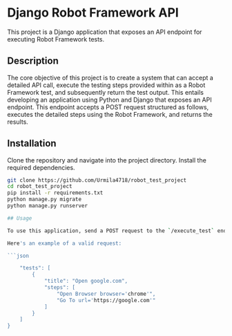 # Django Robot Framework API

This project is a Django application that exposes an API endpoint for executing Robot Framework tests.

## Description

The core objective of this project is to create a system that can accept a detailed API call, execute the testing steps provided within as a Robot Framework test, and subsequently return the test output. This entails developing an application using Python and Django that exposes an API endpoint. This endpoint accepts a POST request structured as follows, executes the detailed steps using the Robot Framework, and returns the results.

## Installation

Clone the repository and navigate into the project directory. Install the required dependencies.

```bash
git clone https://github.com/Urmila4718/robot_test_project
cd robot_test_project
pip install -r requirements.txt
python manage.py migrate
python manage.py runserver

## Usage

To use this application, send a POST request to the `/execute_test` endpoint with a JSON body containing the tests to be executed. Each test should be a dictionary with a 'title' and a list of 'steps'.

Here's an example of a valid request:

```json

    "tests": [
        {
            "title": "Open google.com",
            "steps": [
                "Open Browser browser='chrome'",
                "Go To url='https://google.com'"
            ]
        }
    ]
}
